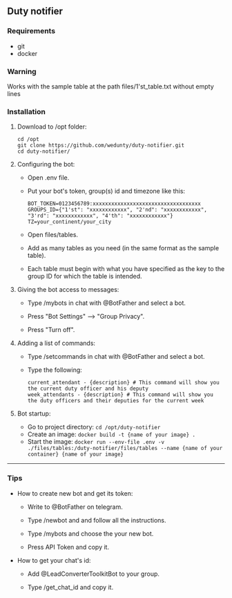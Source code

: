 ## Duty notifier

### Requirements
- git
- docker

### Warning
Works with the sample table at the path files/1'st_table.txt without empty lines

### Installation
1. Download to /opt folder: 

    ```
    cd /opt
    git clone https://github.com/wedunty/duty-notifier.git
    cd duty-notifier/
    ```

2. Configuring the bot:
    - Open .env file.

    - Put your bot's token, group(s) id and timezone like this:
      ```
      BOT_TOKEN=0123456789:xxxxxxxxxxxxxxxxxxxxxxxxxxxxxxxxxxx
      GROUPS_ID={"1'st": "xxxxxxxxxxxx", "2'nd": "xxxxxxxxxxxx", "3'rd": "xxxxxxxxxxxx", "4'th": "xxxxxxxxxxxx"}
      TZ=your_continent/your_city
      ```
    - Open files/tables.

    - Add as many tables as you need (in the same format as the sample table).

    - Each table must begin with what you have specified as the key to the group ID for which the table is intended.

3. Giving the bot access to messages:
    - Type /mybots in chat with @BotFather and select a bot.

    - Press "Bot Settings" --> "Group Privacy".

    - Press "Turn off".

4. Adding a list of commands:
    - Type /setcommands in chat with @BotFather and select a bot.
  
    - Type the following:
      ```
      current_attendant - {description} # This command will show you the current duty officer and his deputy
      week_attendants - {description} # This command will show you the duty officers and their deputies for the current week
      ```

5. Bot startup:
    - Go to project directory: `cd /opt/duty-notifier`
    - Create an image: `docker build -t {name of your image} .`
    - Start the image: `docker run --env-file .env -v ./files/tables:/duty-notifier/files/tables --name {name of your container} {name of your image}`

---

### Tips
- How to create new bot and get its token:

  - Write to @BotFather on telegram.

  - Type /newbot and and follow all the instructions.
    
  - Type /mybots and choose the your new bot.
    
  - Press API Token and copy it.

- How to get your chat's id:
  
  - Add @LeadConverterToolkitBot to your group.
 
  - Type /get_chat_id and copy it.
